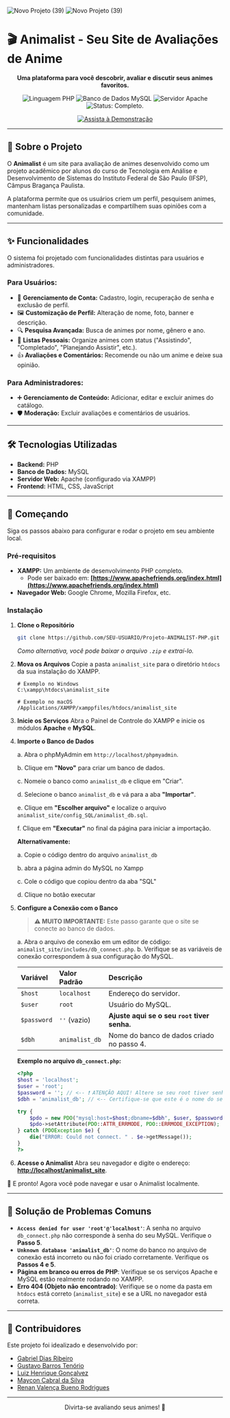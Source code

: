 ![Novo Projeto (39)](https://github.com/user-attachments/assets/977bc3af-5a76-4565-be6c-584790534ee3)
![Novo Projeto (39)](https://github.com/user-attachments/assets/977bc3af-5a76-4565-be6c-584790534ee3)


# 🎬 Animalist - Seu Site de Avaliações de Anime

<p align="center">
  <strong>Uma plataforma para você descobrir, avaliar e discutir seus animes favoritos.</strong>
</p>

<p align="center">
  <img src="https://img.shields.io/badge/Linguagem-PHP-777BB4?style=for-the-badge&logo=php&logoColor=white" alt="Linguagem PHP">
  <img src="https://img.shields.io/badge/Banco%20de%20Dados-MySQL-4479A1?style=for-the-badge&logo=mysql&logoColor=white" alt="Banco de Dados MySQL">
  <img src="https://img.shields.io/badge/Servidor-Apache-D22128?style=for-the-badge&logo=Apache&logoColor=white" alt="Servidor Apache">
  <img src="https://img.shields.io/badge/Status-Completo-green?style=for-the-badge" alt="Status: Completo.">
</p>


<p align="center">
  <a href="https://www.youtube.com/watch?v=l2qvem76MwY" title="Clique para assistir à demonstração">
    <img src="https://img.shields.io/badge/Assista%20à%20Demonstração-FF0000?style=for-the-badge&logo=youtube&logoColor=white" alt="Assista à Demonstração">
  </a>
</p>


-----

## 📖 Sobre o Projeto

O **Animalist** é um site para avaliação de animes desenvolvido como um projeto acadêmico por alunos do curso de Tecnologia em Análise e Desenvolvimento de Sistemas do Instituto Federal de São Paulo (IFSP), Câmpus Bragança Paulista.

A plataforma permite que os usuários criem um perfil, pesquisem animes, mantenham listas personalizadas e compartilhem suas opiniões com a comunidade.

-----

## ✨ Funcionalidades

O sistema foi projetado com funcionalidades distintas para usuários e administradores.

### Para Usuários:

  - 👤 **Gerenciamento de Conta:** Cadastro, login, recuperação de senha e exclusão de perfil.
  - 🖼️ **Customização de Perfil:** Alteração de nome, foto, banner e descrição.
  - 🔍 **Pesquisa Avançada:** Busca de animes por nome, gênero e ano.
  - 📝 **Listas Pessoais:** Organize animes com status ("Assistindo", "Completado", "Planejando Assistir", etc.).
  - 👍 **Avaliações e Comentários:** Recomende ou não um anime e deixe sua opinião.

### Para Administradores:

  - ➕ **Gerenciamento de Conteúdo:** Adicionar, editar e excluir animes do catálogo.
  - 🛡️ **Moderação:** Excluir avaliações e comentários de usuários.

-----

## 🛠️ Tecnologias Utilizadas

  - **Backend:** PHP
  - **Banco de Dados:** MySQL
  - **Servidor Web:** Apache (configurado via XAMPP)
  - **Frontend:** HTML, CSS, JavaScript

-----

## 🚀 Começando

Siga os passos abaixo para configurar e rodar o projeto em seu ambiente local.

### Pré-requisitos

  - **XAMPP:** Um ambiente de desenvolvimento PHP completo.
      - Pode ser baixado em: **[https://www.apachefriends.org/index.html](https://www.apachefriends.org/index.html)**
  - **Navegador Web:** Google Chrome, Mozilla Firefox, etc.

### Instalação

1.  **Clone o Repositório**

    ```sh
    git clone https://github.com/SEU-USUARIO/Projeto-ANIMALIST-PHP.git
    ```

    *Como alternativa, você pode baixar o arquivo `.zip` e extraí-lo.*

2.  **Mova os Arquivos**
    Copie a pasta `animalist_site` para o diretório `htdocs` da sua instalação do XAMPP.

    ```
    # Exemplo no Windows
    C:\xampp\htdocs\animalist_site

    # Exemplo no macOS
    /Applications/XAMPP/xamppfiles/htdocs/animalist_site
    ```

3.  **Inicie os Serviços**
    Abra o Painel de Controle do XAMPP e inicie os módulos **Apache** e **MySQL**.

4.  **Importe o Banco de Dados**
   
    a. Abra o phpMyAdmin em `http://localhost/phpmyadmin`.
    
    b. Clique em **"Novo"** para criar um banco de dados.
    
    c. Nomeie o banco como `animalist_db` e clique em "Criar".
    
    d. Selecione o banco `animalist_db` e vá para a aba **"Importar"**.
    
    e. Clique em **"Escolher arquivo"** e localize o arquivo `animalist_site/config_SQL/animalist_db.sql`.
    
    f. Clique em **"Executar"** no final da página para iniciar a importação.

    **Alternativamente:**
    
    a. Copie o código dentro do arquivo `animalist_db`
    
    b. abra a página admin do MySQL no Xampp
    
    c. Cole o código que copiou dentro da aba "SQL"
    
    d. Clique no botão executar

6.  **Configure a Conexão com o Banco**

    > **⚠️ MUITO IMPORTANTE:** Este passo garante que o site se conecte ao banco de dados.

    a. Abra o arquivo de conexão em um editor de código: `animalist_site/includes/db_connect.php`.
    b. Verifique se as variáveis de conexão correspondem à sua configuração do MySQL.

    | Variável | Valor Padrão | Descrição |
    | :--- | :--- | :--- |
    | `$host` | `localhost` | Endereço do servidor. |
    | `$user` | `root` | Usuário do MySQL. |
    | `$password` | `''` (vazio) | **Ajuste aqui se o seu `root` tiver senha.** |
    | `$dbh` | `animalist_db`| Nome do banco de dados criado no passo 4. |

    **Exemplo no arquivo `db_connect.php`:**

    ```php
    <?php
    $host = 'localhost';
    $user = 'root';
    $password = ''; // <-- ❗ ATENÇÃO AQUI! Altere se seu root tiver senha.
    $dbh = 'animalist_db'; // <-- Certifique-se que este é o nome do seu banco.

    try {
        $pdo = new PDO("mysql:host=$host;dbname=$dbh", $user, $password);
        $pdo->setAttribute(PDO::ATTR_ERRMODE, PDO::ERRMODE_EXCEPTION);
    } catch (PDOException $e) {
        die("ERROR: Could not connect. " . $e->getMessage());
    }
    ?>
    ```

7.  **Acesse o Animalist**
    Abra seu navegador e digite o endereço: **[http://localhost/animalist\_site](https://www.google.com/search?q=http://localhost/animalist_site)**.

🎉 E pronto\! Agora você pode navegar e usar o Animalist localmente.

-----

## 🤔 Solução de Problemas Comuns

  - **`Access denied for user 'root'@'localhost'`**: A senha no arquivo `db_connect.php` não corresponde à senha do seu MySQL. Verifique o **Passo 5**.
  - **`Unknown database 'animalist_db'`**: O nome do banco no arquivo de conexão está incorreto ou não foi criado corretamente. Verifique os **Passos 4 e 5**.
  - **Página em branco ou erros de PHP**: Verifique se os serviços Apache e MySQL estão realmente rodando no XAMPP.
  - **Erro 404 (Objeto não encontrado)**: Verifique se o nome da pasta em `htdocs` está correto (`animalist_site`) e se a URL no navegador está correta.

-----

## 👥 Contribuidores

Este projeto foi idealizado e desenvolvido por:

  - [Gabriel Dias Ribeiro](https://github.com/Tsarco)
  - [Gustavo Barros Tenório](https://github.com/gustavotenorio26062005)
  - [Luiz Henrique Gonçalvez](https://github.com/LuizHenriqueGon)
  - [Maycon Cabral da Silva](https://github.com/Mayconcabral1196)
  - [Renan Valença Bueno Rodrigues](https://github.com/RenanVKoashi)

-----

<p align="center"\>
Divirta-se avaliando seus animes! 🌟 </p>
